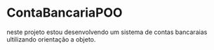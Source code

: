 # ContaBancariaPOO
neste projeto estou desenvolvendo um sistema de contas bancaraias ultilizando orientação a objeto. 
